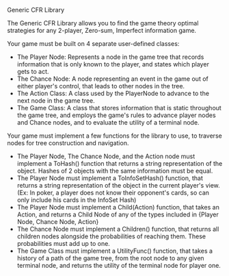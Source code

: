 Generic CFR Library

The Generic CFR Library allows you to find the game theory optimal strategies for any 2-player, Zero-sum, Imperfect information game.

Your game must be built on 4 separate user-defined classes:
- The Player Node: Represents a node in the game tree that records information that is only known to the player, and states which player gets to act.
- The Chance Node: A node representing an event in the game out of either player's control, that leads to other nodes in the tree.
- The Action Class: A class used by the PlayerNode to advance to the next node in the game tree.
- The Game Class: A class that stores information that is static throughout the game tree, and employs the game's rules to advance player nodes and Chance nodes, and to evaluate the utility of a terminal node.
  
Your game must implement a few functions for the library to use, to traverse nodes for tree construction and navigation.
- The Player Node, The Chance Node, and the Action node must implement a ToHash() function that returns a string representation of the object. Hashes of 2 objects with the same information must be equal.
- The Player Node must implement a ToInfoSetHash() function, that returns a string representation of the object in the current player's view. (Ex: In poker, a player does not know their opponent's cards, so can only include his cards in the InfoSet Hash)
- The Player Node must implement a Child(Action) function, that takes an Action, and returns a Child Node of any of the types included in {Player Node, Chance Node, Action}
- The Chance Node must implement a Children() function, that returns all children nodes alongside the probabilities of reaching them. These probabilities must add up to one.
- The Game Class must implement a UtilityFunc() function, that takes a history of a path of the game tree, from the root node to any given terminal node, and returns the utility of the terminal node for player one.
  
